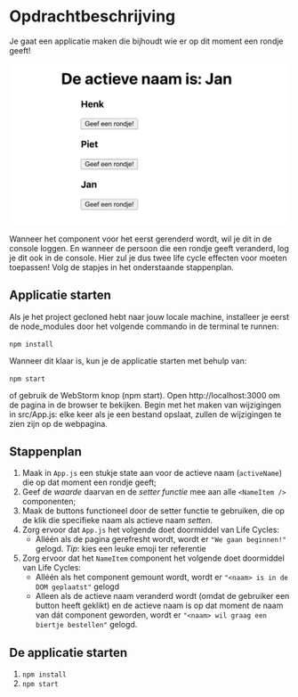 # Opdrachtbeschrijving
Je gaat een applicatie maken die bijhoudt wie er op dit moment een rondje geeft!

![screenshot](./src/assets/screenshot.png)

Wanneer het component voor het eerst gerenderd wordt, wil je dit in de console loggen. En wanneer de persoon die een rondje geeft veranderd, log je dit ook in de console.
Hier zul je dus twee life cycle effecten voor moeten toepassen! Volg de stapjes in het onderstaande stappenplan.

## Applicatie starten
Als je het project gecloned hebt naar jouw locale machine, installeer je eerst de node_modules door het volgende commando in de terminal te runnen:

`npm install`

Wanneer dit klaar is, kun je de applicatie starten met behulp van:

`npm start`

of gebruik de WebStorm knop (npm start). Open http://localhost:3000 om de pagina in de browser te bekijken. Begin met het maken van wijzigingen in src/App.js: elke keer als je een bestand opslaat, zullen de wijzigingen te zien zijn op de webpagina.

## Stappenplan
1. Maak in `App.js` een stukje state aan voor de actieve naam (`activeName`) die op dat moment een rondje geeft;
2. Geef de _waarde_ daarvan en de _setter functie_ mee aan alle `<NameItem />` componenten;
3. Maak de buttons functioneel door de setter functie te gebruiken, die op de klik die specifieke naam als actieve naam _setten_.
4. Zorg ervoor dat `App.js` het volgende doet doormiddel van Life Cycles:
   * Alléén als de pagina gerefresht wordt, wordt er `"We gaan beginnen!"` gelogd. _Tip_: kies een leuke emoji ter referentie
5. Zorg ervoor dat het `NameItem` component het volgende doet doormiddel van Life Cycles:
    * Alléén als het component gemount wordt, wordt er `"<naam> is in de DOM geplaatst"` gelogd
    * Alleen als de actieve naam veranderd wordt (omdat de gebruiker een button heeft geklikt) en de actieve naam is op dat moment de naam van dát component geworden, wordt er `"<naam> wil graag een biertje bestellen"` gelogd.
    
## De applicatie starten
1. `npm install`
2. `npm start`
